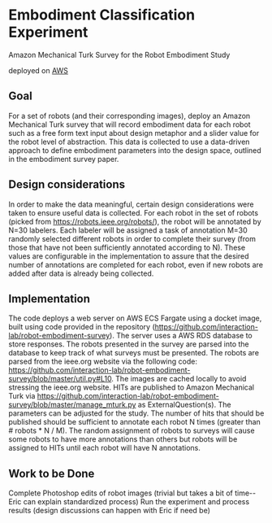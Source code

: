 # Embodiment Classification Experiment 
Amazon Mechanical Turk Survey for the Robot Embodiment Study

deployed on [AWS](https://robot-embodiment-survey.name/survey)

## Goal

For a set of robots (and their corresponding images), deploy an Amazon Mechanical Turk survey that will record embodiment data for each robot such as a free form text input about design metaphor and a slider value for the robot level of abstraction. This data is collected to use a data-driven approach to define embodiment parameters into the design space, outlined in the embodiment survey paper. 

## Design considerations

In order to make the data meaningful, certain design considerations were taken to ensure useful data is collected. For each robot in the set of robots (picked from https://robots.ieee.org/robots/), the robot will be annotated by N=30 labelers. Each labeler will be assigned a task of annotation M=30 randomly selected different robots in order to complete their survey (from those that have not been sufficiently annotated according to N). These values are configurable in the implementation to assure that the desired number of annotations are completed for each robot, even if new robots are added after data is already being collected.

## Implementation

The code deploys a web server on AWS ECS Fargate using a docket image, built using code provided in the repository (https://github.com/interaction-lab/robot-embodiment-survey). The server uses a AWS RDS database to store responses. The robots presented in the survey are parsed into the database to keep track of what surveys must be presented. The robots are parsed from the ieee.org website via the following code: https://github.com/interaction-lab/robot-embodiment-survey/blob/master/util.py#L10. The images are cached locally to avoid stressing the ieee.org website.
HITs are published to Amazon Mechanical Turk via https://github.com/interaction-lab/robot-embodiment-survey/blob/master/manage_mturk.py as ExternalQuestion(s). The parameters can be adjusted for the study. The number of hits that should be published should be sufficient to annotate each robot N times (greater than # robots * N / M). The random assignment of robots to surveys will cause some robots to have more annotations than others but robots will be assigned to HITs until each robot will have N annotations.

## Work to be Done

Complete Photoshop edits of robot images (trivial but takes a bit of time--Eric can explain standardized process)
Run the experiment and process results (design discussions can happen with Eric if need be)

